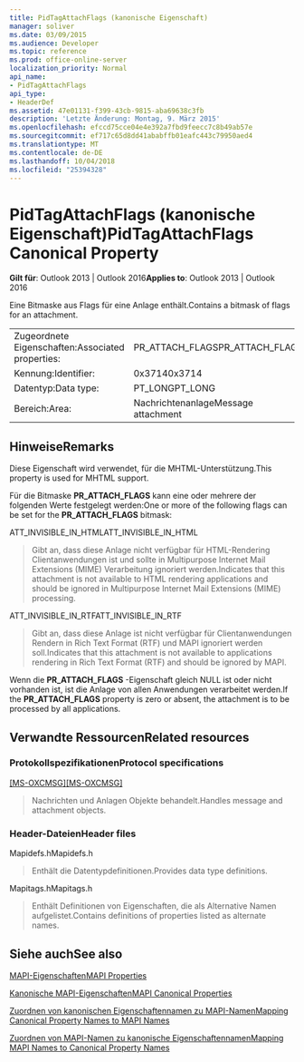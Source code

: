 ```yaml
---
title: PidTagAttachFlags (kanonische Eigenschaft)
manager: soliver
ms.date: 03/09/2015
ms.audience: Developer
ms.topic: reference
ms.prod: office-online-server
localization_priority: Normal
api_name:
- PidTagAttachFlags
api_type:
- HeaderDef
ms.assetid: 47e01131-f399-43cb-9815-aba69638c3fb
description: 'Letzte Änderung: Montag, 9. März 2015'
ms.openlocfilehash: efccd75cce04e4e392a7fbd9feecc7c8b49ab57e
ms.sourcegitcommit: ef717c65d8dd41ababffb01eafc443c79950aed4
ms.translationtype: MT
ms.contentlocale: de-DE
ms.lasthandoff: 10/04/2018
ms.locfileid: "25394328"
---
```

# <a name="pidtagattachflags-canonical-property"></a><span data-ttu-id="d0f6f-103">PidTagAttachFlags (kanonische Eigenschaft)</span><span class="sxs-lookup"><span data-stu-id="d0f6f-103">PidTagAttachFlags Canonical Property</span></span>

  
  
<span data-ttu-id="d0f6f-104">**Gilt für**: Outlook 2013 | Outlook 2016</span><span class="sxs-lookup"><span data-stu-id="d0f6f-104">**Applies to**: Outlook 2013 | Outlook 2016</span></span> 
  
<span data-ttu-id="d0f6f-105">Eine Bitmaske aus Flags für eine Anlage enthält.</span><span class="sxs-lookup"><span data-stu-id="d0f6f-105">Contains a bitmask of flags for an attachment.</span></span> 
  
|||
|:-----|:-----|
|<span data-ttu-id="d0f6f-106">Zugeordnete Eigenschaften:</span><span class="sxs-lookup"><span data-stu-id="d0f6f-106">Associated properties:</span></span>  <br/> |<span data-ttu-id="d0f6f-107">PR_ATTACH_FLAGS</span><span class="sxs-lookup"><span data-stu-id="d0f6f-107">PR_ATTACH_FLAGS</span></span>  <br/> |
|<span data-ttu-id="d0f6f-108">Kennung:</span><span class="sxs-lookup"><span data-stu-id="d0f6f-108">Identifier:</span></span>  <br/> |<span data-ttu-id="d0f6f-109">0x3714</span><span class="sxs-lookup"><span data-stu-id="d0f6f-109">0x3714</span></span>  <br/> |
|<span data-ttu-id="d0f6f-110">Datentyp:</span><span class="sxs-lookup"><span data-stu-id="d0f6f-110">Data type:</span></span>  <br/> |<span data-ttu-id="d0f6f-111">PT_LONG</span><span class="sxs-lookup"><span data-stu-id="d0f6f-111">PT_LONG</span></span>  <br/> |
|<span data-ttu-id="d0f6f-112">Bereich:</span><span class="sxs-lookup"><span data-stu-id="d0f6f-112">Area:</span></span>  <br/> |<span data-ttu-id="d0f6f-113">Nachrichtenanlage</span><span class="sxs-lookup"><span data-stu-id="d0f6f-113">Message attachment</span></span>  <br/> |
   
## <a name="remarks"></a><span data-ttu-id="d0f6f-114">Hinweise</span><span class="sxs-lookup"><span data-stu-id="d0f6f-114">Remarks</span></span>

<span data-ttu-id="d0f6f-115">Diese Eigenschaft wird verwendet, für die MHTML-Unterstützung.</span><span class="sxs-lookup"><span data-stu-id="d0f6f-115">This property is used for MHTML support.</span></span> 
  
<span data-ttu-id="d0f6f-116">Für die Bitmaske **PR_ATTACH_FLAGS** kann eine oder mehrere der folgenden Werte festgelegt werden:</span><span class="sxs-lookup"><span data-stu-id="d0f6f-116">One or more of the following flags can be set for the **PR_ATTACH_FLAGS** bitmask:</span></span> 
  
<span data-ttu-id="d0f6f-117">ATT_INVISIBLE_IN_HTML</span><span class="sxs-lookup"><span data-stu-id="d0f6f-117">ATT_INVISIBLE_IN_HTML</span></span> 
  
> <span data-ttu-id="d0f6f-118">Gibt an, dass diese Anlage nicht verfügbar für HTML-Rendering Clientanwendungen ist und sollte in Multipurpose Internet Mail Extensions (MIME) Verarbeitung ignoriert werden.</span><span class="sxs-lookup"><span data-stu-id="d0f6f-118">Indicates that this attachment is not available to HTML rendering applications and should be ignored in Multipurpose Internet Mail Extensions (MIME) processing.</span></span> 
    
<span data-ttu-id="d0f6f-119">ATT_INVISIBLE_IN_RTF</span><span class="sxs-lookup"><span data-stu-id="d0f6f-119">ATT_INVISIBLE_IN_RTF</span></span> 
  
> <span data-ttu-id="d0f6f-120">Gibt an, dass diese Anlage ist nicht verfügbar für Clientanwendungen Rendern in Rich Text Format (RTF) und MAPI ignoriert werden soll.</span><span class="sxs-lookup"><span data-stu-id="d0f6f-120">Indicates that this attachment is not available to applications rendering in Rich Text Format (RTF) and should be ignored by MAPI.</span></span>
    
<span data-ttu-id="d0f6f-121">Wenn die **PR_ATTACH_FLAGS** -Eigenschaft gleich NULL ist oder nicht vorhanden ist, ist die Anlage von allen Anwendungen verarbeitet werden.</span><span class="sxs-lookup"><span data-stu-id="d0f6f-121">If the **PR_ATTACH_FLAGS** property is zero or absent, the attachment is to be processed by all applications.</span></span> 
  
## <a name="related-resources"></a><span data-ttu-id="d0f6f-122">Verwandte Ressourcen</span><span class="sxs-lookup"><span data-stu-id="d0f6f-122">Related resources</span></span>

### <a name="protocol-specifications"></a><span data-ttu-id="d0f6f-123">Protokollspezifikationen</span><span class="sxs-lookup"><span data-stu-id="d0f6f-123">Protocol specifications</span></span>

<span data-ttu-id="d0f6f-124">[[MS-OXCMSG]](https://msdn.microsoft.com/library/7fd7ec40-deec-4c06-9493-1bc06b349682%28Office.15%29.aspx)</span><span class="sxs-lookup"><span data-stu-id="d0f6f-124">[[MS-OXCMSG]](https://msdn.microsoft.com/library/7fd7ec40-deec-4c06-9493-1bc06b349682%28Office.15%29.aspx)</span></span>
  
> <span data-ttu-id="d0f6f-125">Nachrichten und Anlagen Objekte behandelt.</span><span class="sxs-lookup"><span data-stu-id="d0f6f-125">Handles message and attachment objects.</span></span>
    
### <a name="header-files"></a><span data-ttu-id="d0f6f-126">Header-Dateien</span><span class="sxs-lookup"><span data-stu-id="d0f6f-126">Header files</span></span>

<span data-ttu-id="d0f6f-127">Mapidefs.h</span><span class="sxs-lookup"><span data-stu-id="d0f6f-127">Mapidefs.h</span></span>
  
> <span data-ttu-id="d0f6f-128">Enthält die Datentypdefinitionen.</span><span class="sxs-lookup"><span data-stu-id="d0f6f-128">Provides data type definitions.</span></span>
    
<span data-ttu-id="d0f6f-129">Mapitags.h</span><span class="sxs-lookup"><span data-stu-id="d0f6f-129">Mapitags.h</span></span>
  
> <span data-ttu-id="d0f6f-130">Enthält Definitionen von Eigenschaften, die als Alternative Namen aufgelistet.</span><span class="sxs-lookup"><span data-stu-id="d0f6f-130">Contains definitions of properties listed as alternate names.</span></span>
    
## <a name="see-also"></a><span data-ttu-id="d0f6f-131">Siehe auch</span><span class="sxs-lookup"><span data-stu-id="d0f6f-131">See also</span></span>



[<span data-ttu-id="d0f6f-132">MAPI-Eigenschaften</span><span class="sxs-lookup"><span data-stu-id="d0f6f-132">MAPI Properties</span></span>](mapi-properties.md)
  
[<span data-ttu-id="d0f6f-133">Kanonische MAPI-Eigenschaften</span><span class="sxs-lookup"><span data-stu-id="d0f6f-133">MAPI Canonical Properties</span></span>](mapi-canonical-properties.md)
  
[<span data-ttu-id="d0f6f-134">Zuordnen von kanonischen Eigenschaftennamen zu MAPI-Namen</span><span class="sxs-lookup"><span data-stu-id="d0f6f-134">Mapping Canonical Property Names to MAPI Names</span></span>](mapping-canonical-property-names-to-mapi-names.md)
  
[<span data-ttu-id="d0f6f-135">Zuordnen von MAPI-Namen zu kanonische Eigenschaftennamen</span><span class="sxs-lookup"><span data-stu-id="d0f6f-135">Mapping MAPI Names to Canonical Property Names</span></span>](mapping-mapi-names-to-canonical-property-names.md)

